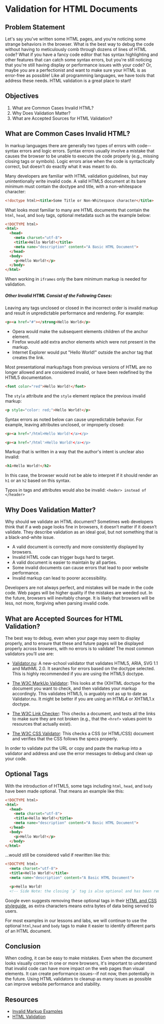 # Validation for HTML Documents

## Problem Statement

Let's say you've written some HTML pages, and you're noticing some strange behaviors
in the browser. What is the best way to debug the code without having to meticulously 
comb through dozens of lines of HTML code? What if you have a fancy code editor that 
has syntax highlighting and other features that can catch some syntax errors, but
you're still noticing that you're still having display or performance issues with your
code? Or, maybe you are a perfectionist and want to make sure your HTML is as error-free
as possible! Like all programming languages, we have tools that address these needs.
HTML validation is a great place to start!

## Objectives

1. What are Common Cases Invalid HTML?
2. Why Does Validation Matter?
3. What are Accepted Sources for HTML Validation?

## What are Common Cases Invalid HTML?

In markup languages there are generally two types of errors with code--syntax errors
and logic errors. Syntax errors usually involve a mistake that causes the browser
to be unable to execute the code properly (e.g., missing closing tags or symbols).
Logic errors arise when the code is syntactically correct, but doesn’t do exactly
what it was meant to do.

Many developers are familiar with HTML validation guidelines, but may unintentionally write
invalid code. A valid HTML5 document at its bare minimum must contain the doctype and
title, with a non-whitespace character:

```html 
<!doctype html><title>Some Title or Non-Whitespace character</title>
```

What looks most familiar to many are HTML documents that contain the `html`,
`head`, and `body` tags, optional metadata such as the example below:

```html
<!DOCTYPE html>
<html>
  <head>
    <meta charset="utf-8">
    <title>Hello World!</title>
    <meta name="description" content="A Basic HTML Document">
  </head>
  <body>
    <p>Hello World!</p>
  </body>
</html>
```

When working in `iframes` only the bare minimum markup is needed for validation. 

##### Other Invalid HTML Consist of the Following Cases: 
Leaving any tags unclosed or closed in the incorrect order is invalid
markup and result in unpredictable performance and rendering. For example:

```html
<p><a href="#"></strong>Hello World</p>
```

- Opera would make the subsequent elements children of the anchor element.
- Firefox would add extra anchor elements which were not present in the markup.
- Internet Explorer would put "Hello World!" outside the anchor tag that creates
the link.

Most presentational markup/tags from previous versions of HTML are no longer allowed and are 
considered invalid, or have been redefined by the HTML5 documentation. 

```html
<font color="red">Hello World!</font>
```

The `style` attribute and the `style` element replace the previous invalid markup:

```html
<p style="color: red;">Hello World!</p>
```

Syntax errors as noted below can cause unpredictable behavior. 
For example, leaving attributes unclosed, or improperly closed:

```html
<p><a href="/html>Hello World!</a></p>
```
```html
<p><a href="/html'>Hello World!</a></p>
```

Markup that is written in a way that the author's intent is unclear also invalid:

```html
<h1>Hello World!</h2>
```
In this case, the browser would not be able to interpret if it should render an `h1` 
or an `h2` based on this syntax.

Typos in tags and attributes would also be invalid:
```<heder> instead of </header>```

## Why Does Validation Matter?

Why should we validate an HTML document? Sometimes web developers think that if a web page
looks fine in browsers, it doesn’t matter if it doesn’t validate. They describe validation
as an ideal goal, but not something that is a black-and-white issue.

* A valid document is correctly and more consistently displayed by browsers.
* Invalid HTML code can trigger bugs hard to target.
* A valid document is easier to maintain by all parties.
* Some invalid documents can cause errors that lead to poor website performance. 
* Invalid markup can lead to poorer accessibility.

Developers are not always perfect, and mistakes will be made in the code code. 
Web pages will be higher quality if the mistakes are weeded out. In the future, browsers will
inevitably change. It is likely that browsers will be less, not more, forgiving when parsing
invalid code.

## What are Accepted Sources for HTML Validation?

The best way to debug, even when your page may seem to display properly, and to ensure
that these and future pages will be displayed properly across browsers, with no errors
is to validate! The most common validators you’ll use are:

* [Validator.nu](https://html5.validator.nu/): A new-school validator that validates HTML5,
ARIA, SVG 1.1 and MathML 2.0. It searches for errors based on the doctype selected. This is 
highly recommended if you are using the HTML5 doctype.

* [The W3C MarkUp Validator](https://validator.w3.org/): This looks at the (X)HTML doctype
for the document you want to check, and then validates your markup accordingly. This validates 
HTML5, is arguably not as up to date as Validator.nu. It might be better if you are using an
HTML4 or XHTML1.x doctype.

* [The W3C Link Checker](https://validator.w3.org/checklink): This checks a document, and
tests all the links to make sure they are not broken (e.g., that the `<href>` values point
to resources that actually exist).

* [The W3C CSS Validator](https://jigsaw.w3.org/css-validator/): This checks a CSS (or HTML/CSS)
document and verifies that the CSS follows the specs properly.

In order to validate put the URL or copy and paste the markup into a validator and address and
use the error messages to debug and clean up your code.

## Optional Tags

With the introduction of HTML5, some tags including `html`, `head`, and `body` have been made 
optional. That means an example like this:

```html
<!DOCTYPE html>
<html>
  <head>
    <meta charset="utf-8">
    <title>Hello World!</title>
    <meta name="description" content="A Basic HTML Document">
  </head>
  <body>
    <p>Hello World!</p>
  </body>
</html>
```

...would still be considered valid if rewritten like this:

```html
<!DOCTYPE html>
  <meta charset="utf-8">
  <title>Hello World!</title>
  <meta name="description" content="A Basic HTML Document">

  <p>Hello World!
  <!-- Side Note: the closing `p` tag is also optional and has been removed here -->
```

Google even suggests removing these optional tags in their [HTML and CSS styleguide][google], 
as extra characters means extra bytes of data being served to users.

For most examples in our lessons and labs, we will continue to use the optional `html`,`head`
and `body` tags to make it easier to identify different parts of an HTML document. 

## Conclusion

When coding, it can be easy to make mistakes. Even when the document looks visually correct
in one or more browsers, it's important to understand that invalid code can have more impact
on the web pages than visual elements. It can create performance issues--if not now, then 
potentially in the future. Using HTML validators to cleanup as many issues as possible can
improve website performance and stability.

## Resources

* [Invalid Markup Examples](https://www.w3.org/2005/Talks/0908-wcag/Table_7b.html)
* [HTML Validation](https://webplatform.github.io/docs/guides/html_validation/)

[google]: https://google.github.io/styleguide/htmlcssguide.html#Optional_Tags
